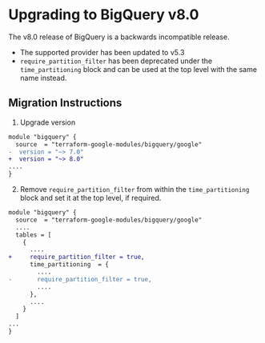 # Upgrading to BigQuery v8.0

The v8.0 release of BigQuery is a backwards incompatible release.

- The supported provider has been updated to v5.3
- `require_partition_filter` has been deprecated under the `time_partitioning`
  block and can be used at the top level with the same name instead.

## Migration Instructions

1. Upgrade version

```diff
module "bigquery" {
  source  = "terraform-google-modules/bigquery/google"
-  version = "~> 7.0"
+  version = "~> 8.0"
....
}
```

2. Remove `require_partition_filter` from within the `time_partitioning` block
   and set it at the top level, if required.

```diff
module "bigquery" {
  source  = "terraform-google-modules/bigquery/google"
  ....
  tables = [
    {
      ....
+     require_partition_filter = true,
      time_partitioning  = {
        ....
-       require_partition_filter = true,
        ....
      },
      ....
    }
  ]
...
}
```
